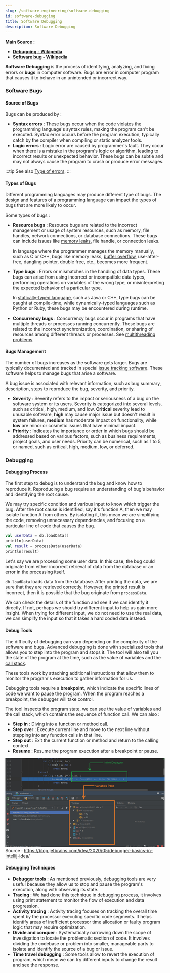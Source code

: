 ```yaml
---
slug: /software-engineering/software-debugging
id: software-debugging
title: Software Debugging
description: Software Debugging
---
```


**Main Source :**

- **[Debugging - Wikipedia](https://en.wikipedia.org/wiki/Debugging)**
- **[Software bug - Wikipedia](https://en.wikipedia.org/wiki/Software_bug)**

**Software Debugging** is the process of identifying, analyzing, and fixing errors or **bugs** in computer software. Bugs are error in computer program that causes it to behave in an unintended or incorrect way.

### Software Bugs

#### Source of Bugs

Bugs can be produced by :

- **Syntax errors** : These bugs occur when the code violates the programming language's syntax rules, making the program can't be executed. Syntax error occurs before the program execution, typically catch by the compiler when compiling or static analyzer tools.
- **Logic errors** : Logic error are caused by programmer's fault. They occur when there is a mistake in the program's logic or algorithm, leading to incorrect results or unexpected behavior. These bugs can be subtle and may not always cause the program to crash or produce error messages.

:::tip
See also [Type of errors](/computer-and-programming-fundamentals/programming-concepts#type-of-error).
:::

#### Types of Bugs

Different programming languages may produce different type of bugs. The design and features of a programming language can impact the types of bugs that are more likely to occur.

Some types of bugs :

- **Resource bugs** : Resource bugs are related to the incorrect management or usage of system resources, such as memory, file handles, network connections, or database connections. These bugs can include issues like [memory leaks](/computer-security/other-attack-and-exploit#memory-leak), file handle, or connection leaks.

  In language where the programmer manages the memory manually, such as C or C++, bugs like memory leaks, [buffer overflow](/computer-security/other-attack-and-exploit#buffer-overflow), use-after-free, dangling pointer, double free, etc., becomes more frequent.

- **Type bugs** : Errors or mismatches in the handling of data types. These bugs can arise from using incorrect or incompatible data types, performing operations on variables of the wrong type, or misinterpreting the expected behavior of a particular type.

  In [statically-typed language](/computer-and-programming-fundamentals/computer-and-programming-terminology#typing-strength), such as Java or C++, type bugs can be caught at compile-time, while dynamically-typed languages such as Python or Ruby, these bugs may be encountered during runtime.

- **Concurrency bugs** : Concurrency bugs occur in programs that have multiple threads or processes running concurrently. These bugs are related to the incorrect synchronization, coordination, or sharing of resources among different threads or processes. See [multithreading problems](/operating-system/multithreading#multithreading-problems).

#### Bugs Management

The number of bugs increases as the software gets larger. Bugs are typically documented and tracked in special [issue tracking software](/software-engineering/open-sourcing#issues). These software helps to manage bugs that arise a software.

A bug issue is associated with relevant information, such as bug summary, description, steps to reproduce the bug, severity, and priority.

- **Severity** : Severity refers to the impact or seriousness of a bug on the software system or its users. Severity is categorized into several levels, such as critical, high, medium, and low. **Critical** severity lead to unusable software, **high** may cause major issue but doesn't result in system failures, **medium** has moderate impact on functionality, while **low** are minor or cosmetic issues that have minimal impact.
- **Priority** : Indicates the importance or order in which bugs should be addressed based on various factors, such as business requirements, project goals, and user needs. Priority can be numerical, such as 1 to 5, or named, such as critical, high, medium, low, or deferred.

### Debugging

#### Debugging Process

The first step to debug is to understand the bug and know how to reproduce it. Reproducing a bug require an understanding of bug's behavior and identifying the root cause.

We may try specific condition and various input to know which trigger the bug. After the root cause is identified, say it's function A, then we may isolate function A from others. By isolating it, this mean we are simplifying the code, removing unnecessary dependencies, and focusing on a particular line of code that causes the bug.

```kotlin
val userData = db.loadData()
println(userData)
val result = processData(userData)
println(result)
```

Let's say we are processing some user data. In this case, the bug could originate from either incorrect retrieval of data from the database or an error in the processing itself.

`db.loadData` loads data from the database. After printing the data, we are sure that they are retrieved correctly. However, the printed result is incorrect, then it is possible that the bug originate from `processData`.

We can check the details of the function and see if we can identify it directly. If not, perhaps we should try different input to help us gain more insight. When trying for different input, we do not need to use the real data, we can simplify the input so that it takes a hard coded data instead.

#### Debug Tools

The difficulty of debugging can vary depending on the complexity of the software and bugs. Advanced debugging is done with specialized tools that allows you to step into the program and stops it. The tool will also tell you the state of the program at the time, such as the value of variables and the [call stack](/data-structures-and-algorithms/recursion#call-stack).

These tools work by attaching additional instructions that allow them to monitor the program's execution to gather information for us.

Debugging tools require a **breakpoint**, which indicate the specific lines of code we want to pause the program. When the program reaches a breakpoint, the debugger will take control.

The tool inspects the program state, we can see the value of variables and the call stack, which contains the sequence of function call. We can also :

- **Step in** : Diving into a function or method call.
- **Step over** : Execute current line and move to the next line without stepping into any function calls in that line.
- **Step out** : Exit the current function or method and return to the calling context.
- **Resume** : Resume the program execution after a breakpoint or pause.

![IntelliJ debugger](./debugger.png)  
Source : https://blog.jetbrains.com/idea/2020/05/debugger-basics-in-intellij-idea/

#### Debugging Techniques

- **Debugger tools** : As mentioned previously, debugging tools are very useful because they allow us to stop and pause the program's execution, along with observing its state.
- **Tracing** : We had done this technique in [debugging process](#debugging-process), it involves using print statement to monitor the flow of execution and data progression.
- **Activity tracing** : Activity tracing focuses on tracking the overall time spent by the processor executing specific code segments. It helps identify areas of inefficient processor time allocation or faulty program logic that may require optimization.
- **Divide and conquer** : Systematically narrowing down the scope of investigation to locate the problematic section of code. It involves dividing the codebase or problem into smaller, manageable parts to isolate and identify the source of a bug or issue.
- **Time travel debugging** : Some tools allow to revert the execution of program, which mean we can try different inputs to change the result and see the response.
